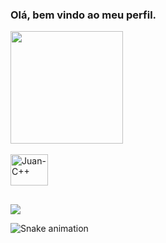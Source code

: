 ### Olá, bem vindo ao meu perfil.

<div align="left">
  <a href="https://github.com/ojuans">
  <img height="180em" src= "https://github-readme-stats.vercel.app/api?username=ojuans&show_icons=true&theme=radical&include_all_commits=true&count_private=true"/>
</div>

<div style="display: inline_block"><br>
   <img align="center" alt="Juan-C++" height="50" width="60" src="https://cdn.jsdelivr.net/gh/devicons/devicon/icons/cplusplus/cplusplus-line.svg" />
</div>

##

<div>
  <a href = "mailto:juan.freire@ufv.br"><img src="https://img.shields.io/badge/-Gmail-%23333?style=for-the-badge&logo=gmail&logoColor=white" target="_blank"></a>
  
  
  ![Snake animation](https://github.com/ojuans/ojuans/blob/output/github-contribution-grid-snake.svg)
</div> 
